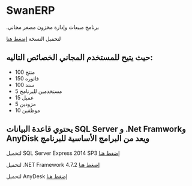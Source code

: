 # SwanERP
.برنامج مبيعات وإدارة مخزون مصغر مجاني

لتحميل النسخة [إضغط هنا](https://github.com/SALAHADEEN-DEV/SwanERP_Versions/releases/tag/v1.2024.0.1)

## حيث يتيح للمستخدم المجاني الخصائص التاليه:
- 100 منتج
- 150 فاتوره
- 100 سند
- 5 مستخدمين للبرنامج
- 15 عميل
- 5 مزودين
- 10 موظفين


## يحتوي قاعدة البيانات SQL Server و .Net Framworkو AnyDisk ويعد من البرامج الأساسية للبرنامج

لتحميل SQL Server Express 2014 SP3 [إضغط هنا](https://drive.google.com/file/d/1UMS_NP8hVM636slTyFGZ_EKX14zTL1lX/view?usp=drive_link)

لتحميل .NET Framework 4.7.2 [إضغط هنا](https://drive.google.com/file/d/13bDgLlMgeZuaIKf6PUEtJBWoP0A-7mta/view?usp=sharing)

لتحميل AnyDesk  [إضغط هنا](https://drive.google.com/file/d/1Q_CWapdHj3mMt1yBVfBKy0qQnZ_JLVIZ/view?usp=sharing)

